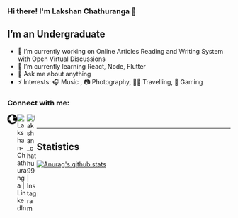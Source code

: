 ### Hi there! I'm Lakshan Chathuranga 👋

## I’m an Undergraduate

- 🔭 I’m currently working on Online Articles Reading and Writing System with Open Virtual Discussions
- 🌱 I’m currently learning React, Node, Flutter
- 💬 Ask me about anything
- ⚡ Interests: 🎧 Music , 📷 Photography, 🚶‍♂️ Travelling, 🎯 Gaming

### Connect with me:

[<img align="left" alt="fiescolabs.digital" width="22px" src="https://raw.githubusercontent.com/iconic/open-iconic/master/svg/globe.svg" />][website]
[<img align="left" alt="Lakshan-Chathuranga | LinkedIn" width="22px" src="https://cdn2.iconfinder.com/data/icons/social-media-2285/512/1_Linkedin_unofficial_colored_svg-512.png" />][linkedin]
[<img align="left" alt="lakshan_chathu99 | Instagram" width="22px" src="https://cdn.jsdelivr.net/npm/simple-icons@v3/icons/instagram.svg" />][instagram]
  
[website]: http://fiescolabs.digital/
[instagram]: https://instagram.com/lakshan_chathu99
[linkedin]: https://linkedin.com/in/lakshan-chathuranga
<br /><hr />
## Statistics
[![Anurag's github stats](https://github-readme-stats.vercel.app/api?username=LakshanChathuranga99&show_icons=true&theme=dark)](https://github.com/anuraghazra/github-readme-stats)
